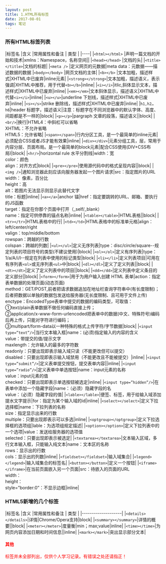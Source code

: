 ```yaml
---
layout: post
title: 1.HTML所有标签
date: 2017-08-01 
tags: 笔记   
---
```

### 所有HTML标签列表
|标签名              |含义                |常用属性和备注  |  类型 |
|----|
|`<html></html>`  |声明一篇文档的开始和技术|xmlns：Namespace，名称空间||
|`<head></head>`  |文档的头|
|`<title></title>`|文档的标题|
|`<meta />`       |定义网页的元数据|meta data：元数据——描述数据的数据
|`<body></body>`  |网页文档的主体|
|`<b></b>`        |文本加粗，描述样式|XHTML中已废弃|inline元素|
|`<strong></strong>`|文本加粗，描述语义，表示强调|XHTML中推荐，用于代替`<b></b>`|inline|
|`<i></i>`|itlic,斜体显示文本，描述样式|XHTML中已废弃|inline|
|`<em></em>`|文本斜体显示，描述语义|XHTML中代替`<i></i>`|inline|
|`<u></u>`|underline 下划线，描述样式|XHTML中已废弃|inline|
|`<s></s>`|strike 删除线，描述样式|XHTML中已废弃|inline|
|`h1,h2…h6`|header 标题字，描述语义|注意：标题字在不同浏览器中的默认字体、高度、间距都是不一样的|block|
|`<p></p>`|pargraph  文章的段落，描述语义||block|
|`<br/>`|换行|HTML4：中斜杠可以省略<br>XHTML：不允许省略<br>HTML5：允许省略|
|`<span></span>`|行内分区工具，是一个最简单的inline元素|必须配合CSS或者JS才能有效果|inline|
|`<div></div>`|元素分组工具，层，常用于内容分层、页面布局。是一个最简单的block元素|配合CSS使用(DIV+CSS布局)|block|
|`<hr/>`|horizontal rule  水平分割线|width：宽<br>color：颜色<br>align：对齐方式|block|
|`<pre></pre>`|使用源代码中的格式呈现内容||block|
|`<img />`|通知浏览器此刻应该向服务器发起一个图片请求|src：指定图片的URL<br>width： 像素，百分比<br>height：高<br>alt：若图片无法显示则显示此替代文字<br>title：标题|inline|
|`<a></a>`|anchor  锚|href：指定要跳转的URL、邮箱、要执行的JS函数<br>target：指定在你那个页面中打开（_self/_blank）<br>name：指定可供停靠的锚点名称|inline|
|`<table></table>`|HTML表格||block|
|`<tr></tr>`|HTML表格中的行|
|`<td></td>`|HTML表格中的标准单元格|align：left/center/right<br>valign：top/middle/bottom<br>rowspan：跨越的行数<br>colspan：跨越的列数|
|`<ul></ul>`|定义无序列表|type：disc/circle/square--规定列表的项目符号的类型(不建议使用)|block|
|`<ol></ol>`|定义有序列表|type：1/a/A/i/I--规定在列表中使用的标记类型|block|
|`<li></li>`|定义列表项目|可用在有序列表`<ol>`或无序列表`<ul>`中|block|
|`<dl></dl>`|定义了定义列表||block|
|`<dt></dt>`|定义了定义列表中的项目||block|
|`<dd></dd>`|定义列表中定义条目的定义部分||block|
|`<form></form>`|用于为用户输入创建 HTML 表单|action：指定表单数据的处理页面(动态页面)<br>method：GET/POST,前者把请求数据追加在地址栏查询字符串中(有长度限制)；后者把数据以单独的数据包发送给服务器(无长度限制、且可用于文件上传)<br>enctype：EncodedType表单中提交的数据的编码类型，可取值：<br>①text/plain表单数据不做任何编码直接上传；<br>②application/x-www-form-urlencoded把表单中的数据(中文、特殊符号)编码后再上传，只能对字符进行编码；<br>③multipart/form-data以一种特殊的格式上传字符/字节数据|block|
|`<input type=”text”/>`|当行文本输入框|name：(必须)指定输入的内容的含义<br>value：带提交的值/提示文字<br>maxlength：允许输入的最多的字符数<br>readonly：只要出现即表示输入域只读（不能更改但可以提交）<br>disabled：只要出现即表示输入域禁用（不能更改且不能被提交）|inline|
|`<input type=”submit”/>`|定义表单提交按钮，提交表单内容||inline|
|`<input type=”radio”/>`|定义表单中单选按钮|name：input元素的名称<br>value：input元素的值<br>checked：只要出现即表示单选按钮被选定|inline|
|`<input type=”hidden”/>`|在表单中添加一个隐藏字段|name：（必须）隐藏字段的名<br>value：（必须）隐藏字段的值|
|`<lable></lable>`|便签、标签，用于给输入域添加提水文字提示|for：指定为某个输入域的id|inline|
|`<select></select>`|定义下拉选择框|name：下拉列表的名称<br>size：指定显示出来的行数<br>multiple：只要出现即表示可以多选|inline|
|`<optgroup></optgroup>`|定义下拉选择框的选项组|lable：为选项组规定描述|
|`<option></option>`|定义下拉列表中的一个选项|value：发送给服务器的选项值<br>selected：只要出现即表示被选定|
|`<textarea></textarea>`|文本输入区域，多行文本输入框，只能输入纯文本|name：文本区的名称<br>rows：显示出的行数<br>cols：显示出的列数|inline|
|`<fieldset></fieldset>`|输入域集合|
|`<legend></legend>`|输入域集合的标签名|
|`<button></button>`|定义一个按钮|
|`<iframe></iframe>`|在当前页面嵌入另一个页面|src：待嵌入的页面的URL<br>width：<br>height：<br>style=”border:0”：不显示边框|inline|

### HTML5新增的几个标签
|标签名              |含义                |常用属性和备注  |  类型 |
|--------------------|
|`<details></details>`|详情|Chrome/Opera支持|block|
|`<summary></summary>`|详情的概要||block|
|`<meter></meter>`|度量衡|min；max;value|inline|
|`<time></time>`|为网页内容添加日期和时间信息||inline|
|`<mark></mark>`|突出显示部分文本|
<font color="#f00">
#### 其他
标签并未全部列出，仅供个人学习记录。有错误之处还请指正！</font>

